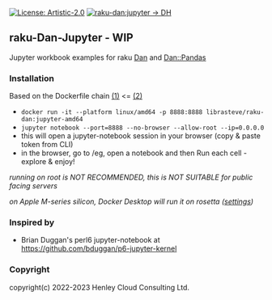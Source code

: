 [![License: Artistic-2.0](https://img.shields.io/badge/License-Artistic%202.0-0298c3.svg)](https://opensource.org/licenses/Artistic-2.0)
[![raku-dan:jupyter -> DH](https://github.com/librasteve/raku-Dan-Jupyter/actions/workflows/jupyter-weekly.yaml/badge.svg)](https://github.com/librasteve/raku-Dan-Jupyter/actions/workflows/jupyter-weekly.yaml)

## raku-Dan-Jupyter - WIP
Jupyter workbook examples for raku [Dan](https://github.com/librasteve/raku-Dan) and [Dan::Pandas](https://github.com/librasteve/raku-Dan-Pandas)

### Installation
Based on the Dockerfile chain [(1)](https://github.com/librasteve/raku-Dan-Jupyter/blob/master/Dockerfile) <= [(2)](https://github.com/librasteve/raku-Dockerfiles/blob/main/ipyjk/Dockerfile)
- ```docker run -it --platform linux/amd64 -p 8888:8888 librasteve/raku-dan:jupyter-amd64```
- ```jupyter notebook --port=8888 --no-browser --allow-root --ip=0.0.0.0```
- this will open a jupyter-notebook session in your browser (copy & paste token from CLI)
- in the browser, go to /eg, open a notebook and then Run each cell - explore & enjoy!

_running on root is NOT RECOMMENDED, this is NOT SUITABLE for public facing servers_

_on Apple M-series silicon, Docker Desktop will run it on rosetta ([settings](https://levelup.gitconnected.com/docker-on-apple-silicon-mac-how-to-run-x86-containers-with-rosetta-2-4a679913a0d5))_

### Inspired by
* Brian Duggan's perl6 jupyter-notebook at <https://github.com/bduggan/p6-jupyter-kernel>

### Copyright
copyright(c) 2022-2023 Henley Cloud Consulting Ltd.
